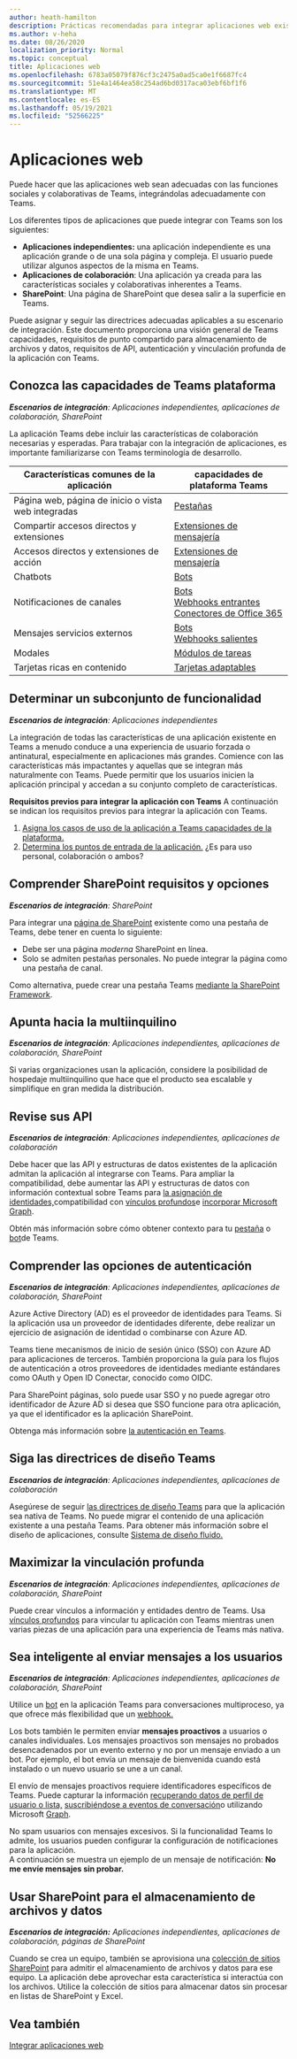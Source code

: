 ```yaml
---
author: heath-hamilton
description: Prácticas recomendadas para integrar aplicaciones web existentes con Microsoft Teams
ms.author: v-heha
ms.date: 08/26/2020
localization_priority: Normal
ms.topic: conceptual
title: Aplicaciones web
ms.openlocfilehash: 6783a05079f876cf3c2475a0ad5ca0e1f6687fc4
ms.sourcegitcommit: 51e4a1464ea58c254ad6bd0317aca03ebf6bf1f6
ms.translationtype: MT
ms.contentlocale: es-ES
ms.lasthandoff: 05/19/2021
ms.locfileid: "52566225"
---
```

# <a name="web-apps"></a>Aplicaciones web 

Puede hacer que las aplicaciones web sean adecuadas con las funciones sociales y colaborativas de Teams, integrándolas adecuadamente con Teams.
  
Los diferentes tipos de aplicaciones que puede integrar con Teams son los siguientes:
* **Aplicaciones independientes:** una aplicación independiente es una aplicación grande o de una sola página y compleja. El usuario puede utilizar algunos aspectos de la misma en Teams.
* **Aplicaciones de colaboración**: Una aplicación ya creada para las características sociales y colaborativas inherentes a Teams.
* **SharePoint**: Una página de SharePoint que desea salir a la superficie en Teams.

Puede asignar y seguir las directrices adecuadas aplicables a su escenario de integración.
Este documento proporciona una visión general de Teams capacidades, requisitos de punto compartido para almacenamiento de archivos y datos, requisitos de API, autenticación y vinculación profunda de la aplicación con Teams.
 
## <a name="get-to-know-teams-platform-capabilities"></a>Conozca las capacidades de Teams plataforma

***Escenarios de integración**: Aplicaciones independientes, aplicaciones de colaboración, SharePoint*

La aplicación Teams debe incluir las características de colaboración necesarias y esperadas. Para trabajar con la integración de aplicaciones, es importante familiarizarse con Teams terminología de desarrollo.

|Características comunes de la aplicación   |capacidades de plataforma Teams   |
|----------|-----------|
|Página web, página de inicio o vista web integradas  |[Pestañas](../tabs/what-are-tabs.md)  |
|Compartir accesos directos y extensiones  |[Extensiones de mensajería](../messaging-extensions/what-are-messaging-extensions.md)  |
|Accesos directos y extensiones de acción  |[Extensiones de mensajería](../messaging-extensions/what-are-messaging-extensions.md)  |
|Chatbots  |[Bots](../bots/what-are-bots.md) |
|Notificaciones de canales  |[Bots](../bots/what-are-bots.md)<br/>[Webhooks entrantes](../webhooks-and-connectors/what-are-webhooks-and-connectors.md)<br/>[Conectores de Office 365](../webhooks-and-connectors/what-are-webhooks-and-connectors.md)  |
|Mensajes servicios externos  |[Bots](../bots/what-are-bots.md)<br/>[Webhooks salientes](../webhooks-and-connectors/what-are-webhooks-and-connectors.md)  |
|Modales  |[Módulos de tareas](../task-modules-and-cards/what-are-task-modules.md)  |
|Tarjetas ricas en contenido  |[Tarjetas adaptables](../task-modules-and-cards/what-are-cards.md)  |

## <a name="determine-a-subset-of-functionality"></a>Determinar un subconjunto de funcionalidad

***Escenarios de integración**: Aplicaciones independientes*

La integración de todas las características de una aplicación existente en Teams a menudo conduce a una experiencia de usuario forzada o antinatural, especialmente en aplicaciones más grandes. Comience con las características más impactantes y aquellas que se integran más naturalmente con Teams. Puede permitir que los usuarios inicien la aplicación principal y accedan a su conjunto completo de características.

**Requisitos previos para integrar la aplicación con Teams** A continuación se indican los requisitos previos para integrar la aplicación con Teams. 

1. [Asigna los casos de uso de la aplicación a Teams capacidades de la plataforma.](../concepts/design/map-use-cases.md)
1. [Determina los puntos de entrada de la aplicación.](../concepts/extensibility-points.md) ¿Es para uso personal, colaboración o ambos?

## <a name="understand-sharepoint-requirements-and-options"></a>Comprender SharePoint requisitos y opciones

***Escenarios de integración**: SharePoint*

Para integrar una [página de SharePoint](/MicrosoftTeams/teams-standalone-static-tabs-using-spo-sites) existente como una pestaña de Teams, debe tener en cuenta lo siguiente:

* Debe ser una página *moderna* SharePoint en línea.
* Solo se admiten pestañas personales. No puede integrar la página como una pestaña de canal.

Como alternativa, puede crear una pestaña Teams [mediante la SharePoint Framework](/sharepoint/dev/spfx/integrate-with-teams-introduction).

## <a name="aim-towards-multi-tenancy"></a>Apunta hacia la multiinquilino

***Escenarios de integración**: Aplicaciones independientes, aplicaciones de colaboración, SharePoint*

Si varias organizaciones usan la aplicación, considere la posibilidad de hospedaje multiinquilino que hace que el producto sea escalable y simplifique en gran medida la distribución.

## <a name="review-your-apis"></a>Revise sus API

***Escenarios de integración**: Aplicaciones independientes, aplicaciones de colaboración*

Debe hacer que las API y estructuras de datos existentes de la aplicación admitan la aplicación al integrarse con Teams. Para ampliar la compatibilidad, debe aumentar las API y estructuras de datos con información contextual sobre Teams para [la asignación de identidades,](../concepts/authentication/configure-identity-provider.md)compatibilidad con [vínculos profundos](../concepts/build-and-test/deep-links.md)e [incorporar Microsoft Graph](/graph/teams-concept-overview).

Obtén más información sobre cómo obtener contexto para tu [pestaña](../tabs/how-to/access-teams-context.md) o [bot](../bots/how-to/get-teams-context.md)de Teams.

## <a name="understand-authentication-options"></a>Comprender las opciones de autenticación

***Escenarios de integración**: Aplicaciones independientes, aplicaciones de colaboración, SharePoint*

Azure Active Directory (AD) es el proveedor de identidades para Teams. Si la aplicación usa un proveedor de identidades diferente, debe realizar un ejercicio de asignación de identidad o combinarse con Azure AD.

Teams tiene mecanismos de inicio de sesión único (SSO) con Azure AD para aplicaciones de terceros. También proporciona la guía para los flujos de autenticación a otros proveedores de identidades mediante estándares como OAuth y Open ID Conectar, conocido como OIDC.

Para SharePoint páginas, solo puede usar SSO y no puede agregar otro identificador de Azure AD si desea que SSO funcione para otra aplicación, ya que el identificador es la aplicación SharePoint.

Obtenga más información sobre [la autenticación en Teams](../concepts/authentication/authentication.md).

## <a name="follow-teams-design-guidelines"></a>Siga las directrices de diseño Teams

***Escenarios de integración**: Aplicaciones independientes, aplicaciones de colaboración*

Asegúrese de seguir [las directrices de diseño Teams](../concepts/design/understand-use-cases.md) para que la aplicación sea nativa de Teams. No puede migrar el contenido de una aplicación existente a una pestaña Teams. Para obtener más información sobre el diseño de aplicaciones, consulte [Sistema de diseño fluido.](https://fluentsite.z22.web.core.windows.net/)

## <a name="maximize-deep-linking"></a>Maximizar la vinculación profunda

***Escenarios de integración**: Aplicaciones independientes, aplicaciones de colaboración, SharePoint*

Puede crear vínculos a información y entidades dentro de Teams. Usa [vínculos profundos](../concepts/build-and-test/deep-links.md) para vincular tu aplicación con Teams mientras unen varias piezas de una aplicación para una experiencia de Teams más nativa.

## <a name="be-smart-when-messaging-users"></a>Sea inteligente al enviar mensajes a los usuarios

***Escenarios de integración**: Aplicaciones independientes, aplicaciones de colaboración, SharePoint*

Utilice un [bot](../bots/what-are-bots.md) en la aplicación Teams para conversaciones multiproceso, ya que ofrece más flexibilidad que un [webhook.](../webhooks-and-connectors/what-are-webhooks-and-connectors.md)

Los bots también le permiten enviar **mensajes proactivos** a usuarios o canales individuales. Los mensajes proactivos son mensajes no probados desencadenados por un evento externo y no por un mensaje enviado a un bot. Por ejemplo, el bot envía un mensaje de bienvenida cuando está instalado o un nuevo usuario se une a un canal. 

El envío de mensajes proactivos requiere identificadores específicos de Teams. Puede capturar la información [recuperando datos de perfil de usuario o lista,](../bots/how-to/get-teams-context.md#fetch-the-roster-or-user-profile) [suscribiéndose a eventos de conversación](../bots/how-to/conversations/subscribe-to-conversation-events.md)o utilizando Microsoft [Graph](/graph/teams-proactive-messaging).

No spam usuarios con mensajes excesivos. Si la funcionalidad Teams lo admite, los usuarios pueden configurar la configuración de notificaciones para la aplicación.   
A continuación se muestra un ejemplo de un mensaje de notificación: **No me envíe mensajes sin probar.**

## <a name="use-sharepoint-for-file-and-data-storage"></a>Usar SharePoint para el almacenamiento de archivos y datos

***Escenarios de integración:** Aplicaciones independientes, aplicaciones de colaboración, páginas de SharePoint*

Cuando se crea un equipo, también se aprovisiona una [colección de sitios SharePoint](/microsoftteams/sharepoint-onedrive-interact) para admitir el almacenamiento de archivos y datos para ese equipo. La aplicación debe aprovechar esta característica si interactúa con los archivos. Utilice la colección de sitios para almacenar datos sin procesar en listas de SharePoint y Excel.

## <a name="see-also"></a>Vea también

[Integrar aplicaciones web](~/samples/integrate-web-apps-overview.md)

